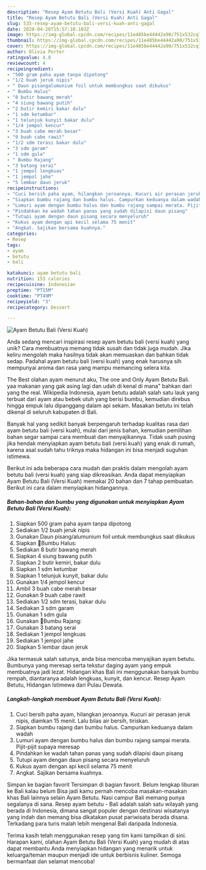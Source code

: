 ```yaml
---
description: "Resep Ayam Betutu Bali (Versi Kuah) Anti Gagal"
title: "Resep Ayam Betutu Bali (Versi Kuah) Anti Gagal"
slug: 535-resep-ayam-betutu-bali-versi-kuah-anti-gagal
date: 2020-04-26T15:57:10.103Z
image: https://img-global.cpcdn.com/recipes/11e485be44442a90/751x532cq70/ayam-betutu-bali-versi-kuah-foto-resep-utama.jpg
thumbnail: https://img-global.cpcdn.com/recipes/11e485be44442a90/751x532cq70/ayam-betutu-bali-versi-kuah-foto-resep-utama.jpg
cover: https://img-global.cpcdn.com/recipes/11e485be44442a90/751x532cq70/ayam-betutu-bali-versi-kuah-foto-resep-utama.jpg
author: Olivia Porter
ratingvalue: 4.8
reviewcount: 4
recipeingredient:
- "500 gram paha ayam tanpa dipotong"
- "1/2 buah jeruk nipis"
- " Daun pisangalumunium foil untuk membungkus saat dikukus"
- " Bumbu Halus"
- "8 butir bawang merah"
- "4 siung bawang putih"
- "2 butir kemiri bakar dulu"
- "1 sdm ketumbar"
- "1 telunjuk kunyit bakar dulu"
- "1/4 jempol kencur"
- "3 buah cabe merah besar"
- "9 buah cabe rawit"
- "1/2 sdm terasi bakar dulu"
- "3 sdm garam"
- "1 sdm gula"
- " Bumbu Rajang"
- "3 batang serai"
- "1 jempol lengkuas"
- "1 jempol jahe"
- "5 lembar daun jeruk"
recipeinstructions:
- "Cuci bersih paha ayam, hilangkan jeroannya. Kucuri air perasan jeruk nipis, diamkan 15 menit. Lalu bilas air bersih, tiriskan."
- "Siapkan bumbu rajang dan bumbu halus. Campurkan keduanya dalam wadah"
- "Lumuri ayam dengan bumbu halus dan bumbu rajang sampai merata. Pijit-pijit supaya meresap"
- "Pindahkan ke wadah tahan panas yang sudah dilapisi daun pisang"
- "Tutupi ayam dengan daun pisang secara menyeluruh"
- "Kukus ayam dengan api kecil selama 75 menit"
- "Angkat. Sajikan bersama kuahnya."
categories:
- Resep
tags:
- ayam
- betutu
- bali

katakunci: ayam betutu bali 
nutrition: 153 calories
recipecuisine: Indonesian
preptime: "PT15M"
cooktime: "PT49M"
recipeyield: "3"
recipecategory: Dessert

---
```



![Ayam Betutu Bali (Versi Kuah)](https://img-global.cpcdn.com/recipes/11e485be44442a90/751x532cq70/ayam-betutu-bali-versi-kuah-foto-resep-utama.jpg)

Anda sedang mencari inspirasi resep ayam betutu bali (versi kuah) yang unik? Cara membuatnya memang tidak susah dan tidak juga mudah. Jika keliru mengolah maka hasilnya tidak akan memuaskan dan bahkan tidak sedap. Padahal ayam betutu bali (versi kuah) yang enak harusnya sih mempunyai aroma dan rasa yang mampu memancing selera kita.

The Best olahan ayam menurut aku, The one and Only Ayam Betutu Bali. yaa makanan yang gak asing lagi dan udah di kenal di mana&#34; bahkan dari yang the real. Wikipedia Indonesia, ayam betutu adalah salah satu lauk yang terbuat dari ayam atau bebek utuh yang berisi bumbu, kemudian direbus hingga empuk lalu dipanggang dalam api sekam. Masakan betutu ini telah dikenal di seluruh kabupaten di Bali.

Banyak hal yang sedikit banyak berpengaruh terhadap kualitas rasa dari ayam betutu bali (versi kuah), mulai dari jenis bahan, kemudian pemilihan bahan segar sampai cara membuat dan menyajikannya. Tidak usah pusing jika hendak menyiapkan ayam betutu bali (versi kuah) yang enak di rumah, karena asal sudah tahu triknya maka hidangan ini bisa menjadi suguhan istimewa.


Berikut ini ada beberapa cara mudah dan praktis dalam mengolah ayam betutu bali (versi kuah) yang siap dikreasikan. Anda dapat menyiapkan Ayam Betutu Bali (Versi Kuah) memakai 20 bahan dan 7 tahap pembuatan. Berikut ini cara dalam menyiapkan hidangannya.

<!--inarticleads1-->

##### Bahan-bahan dan bumbu yang digunakan untuk menyiapkan Ayam Betutu Bali (Versi Kuah):

1. Siapkan 500 gram paha ayam tanpa dipotong
1. Sediakan 1/2 buah jeruk nipis
1. Gunakan  Daun pisang/alumunium foil untuk membungkus saat dikukus
1. Siapkan  🧄Bumbu Halus:
1. Sediakan 8 butir bawang merah
1. Siapkan 4 siung bawang putih
1. Siapkan 2 butir kemiri, bakar dulu
1. Siapkan 1 sdm ketumbar
1. Siapkan 1 telunjuk kunyit, bakar dulu
1. Gunakan 1/4 jempol kencur
1. Ambil 3 buah cabe merah besar
1. Gunakan 9 buah cabe rawit
1. Sediakan 1/2 sdm terasi, bakar dulu
1. Sediakan 3 sdm garam
1. Gunakan 1 sdm gula
1. Gunakan  🧄Bumbu Rajang:
1. Gunakan 3 batang serai
1. Sediakan 1 jempol lengkuas
1. Sediakan 1 jempol jahe
1. Siapkan 5 lembar daun jeruk


Jika termasuk salah satunya, anda bisa mencoba menyajikan ayam betutu. Bumbunya yang meresap serta tekstur daging ayam yang empuk membuatnya jadi lezat. Hidangan khas Bali ini menggunakan banyak bumbu rempah, diantaranya adalah lengkuas, kunyit, dan kencur. Resep Ayam Betutu, Hidangan Istimewa dari Pulau Dewata. 

<!--inarticleads2-->

##### Langkah-langkah membuat Ayam Betutu Bali (Versi Kuah):

1. Cuci bersih paha ayam, hilangkan jeroannya. Kucuri air perasan jeruk nipis, diamkan 15 menit. Lalu bilas air bersih, tiriskan.
1. Siapkan bumbu rajang dan bumbu halus. Campurkan keduanya dalam wadah
1. Lumuri ayam dengan bumbu halus dan bumbu rajang sampai merata. Pijit-pijit supaya meresap
1. Pindahkan ke wadah tahan panas yang sudah dilapisi daun pisang
1. Tutupi ayam dengan daun pisang secara menyeluruh
1. Kukus ayam dengan api kecil selama 75 menit
1. Angkat. Sajikan bersama kuahnya.


Simpan ke bagian favorit Tersimpan di bagian favorit. Belum lengkap liburan ke Bali kalau belum Bisa jadi kamu pernah mencoba masakan-masakan khas Bali lainnya selain Ayam Betutu. Nasi campur Bali memang punya segalanya di sana. Resep ayam betutu - Bali adalah salah satu wilayah yang berada di Indonesia, dimana sangat populer dengan destinasi wisatanya yang indah dan memang bisa dikatakan pusat pariwisata berada disana. Terkadang para turis malah lebih mengenal Bali daripada Indonesia. 

Terima kasih telah menggunakan resep yang tim kami tampilkan di sini. Harapan kami, olahan Ayam Betutu Bali (Versi Kuah) yang mudah di atas dapat membantu Anda menyiapkan hidangan yang menarik untuk keluarga/teman maupun menjadi ide untuk berbisnis kuliner. Semoga bermanfaat dan selamat mencoba!
